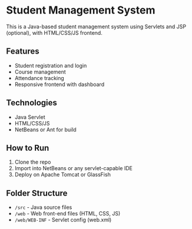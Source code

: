 # Student Management System

This is a Java-based student management system using Servlets and JSP (optional), with HTML/CSS/JS frontend.

## Features
- Student registration and login
- Course management
- Attendance tracking
- Responsive frontend with dashboard

## Technologies
- Java Servlet
- HTML/CSS/JS
- NetBeans or Ant for build

## How to Run
1. Clone the repo
2. Import into NetBeans or any servlet-capable IDE
3. Deploy on Apache Tomcat or GlassFish

## Folder Structure
- `/src` - Java source files
- `/web` - Web front-end files (HTML, CSS, JS)
- `/web/WEB-INF` - Servlet config (web.xml)

